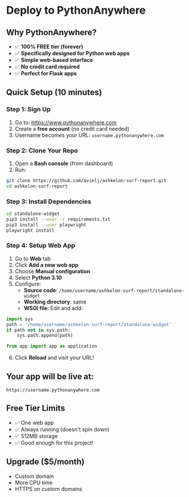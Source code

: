 # Deploy to PythonAnywhere

## Why PythonAnywhere?
- ✅ **100% FREE tier (forever)**
- ✅ **Specifically designed for Python web apps**
- ✅ **Simple web-based interface**
- ✅ **No credit card required**
- ✅ **Perfect for Flask apps**

## Quick Setup (10 minutes)

### Step 1: Sign Up
1. Go to: https://www.pythonanywhere.com
2. Create a **free account** (no credit card needed)
3. Username becomes your URL: `username.pythonanywhere.com`

### Step 2: Clone Your Repo
1. Open a **Bash console** (from dashboard)
2. Run:
```bash
git clone https://github.com/avielj/ashkelon-surf-report.git
cd ashkelon-surf-report
```

### Step 3: Install Dependencies
```bash
cd standalone-widget
pip3 install --user -r requirements.txt
pip3 install --user playwright
playwright install
```

### Step 4: Setup Web App
1. Go to **Web** tab
2. Click **Add a new web app**
3. Choose **Manual configuration**
4. Select **Python 3.10**
5. Configure:
   - **Source code**: `/home/username/ashkelon-surf-report/standalone-widget`
   - **Working directory**: same
   - **WSGI file**: Edit and add:

```python
import sys
path = '/home/username/ashkelon-surf-report/standalone-widget'
if path not in sys.path:
    sys.path.append(path)

from app import app as application
```

6. Click **Reload** and visit your URL!

## Your app will be live at:
`https://username.pythonanywhere.com`

## Free Tier Limits
- ✅ One web app
- ✅ Always running (doesn't spin down)
- ✅ 512MB storage
- ✅ Good enough for this project!

## Upgrade ($5/month)
- Custom domain
- More CPU time
- HTTPS on custom domains

